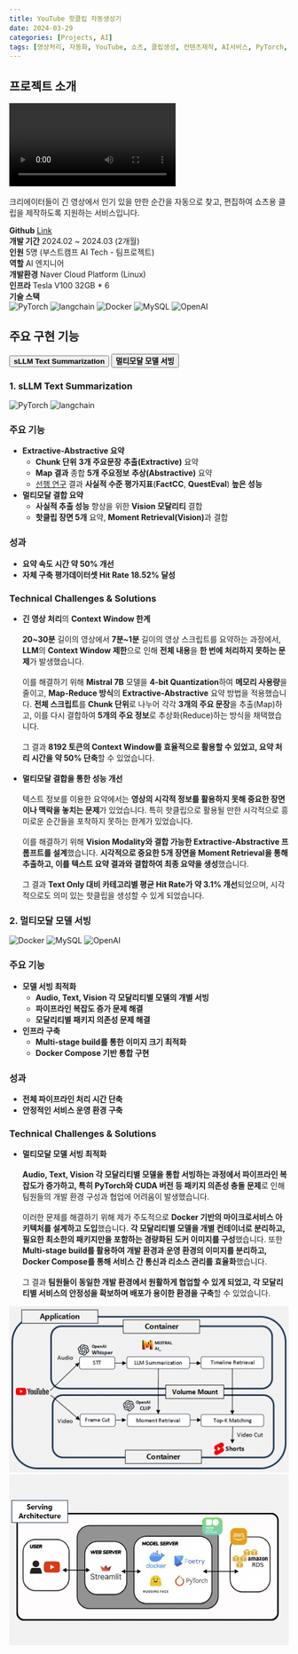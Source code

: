 ```yaml
---
title: YouTube 핫클립 자동생성기
date: 2024-03-29
categories: [Projects, AI]
tags: [영상처리, 자동화, YouTube, 쇼츠, 클립생성, 컨텐츠제작, AI서비스, PyTorch, LangChain, Docker]
---
```


<div class="project-container">
  <div class="project-section info-section">
    <h2>프로젝트 소개</h2>
    <div class="project-info">
      <div class="video-container">
        <video controls>
          <source src="https://github.com/user-attachments/assets/49ba65e1-83b6-409a-8839-ebbea9bdd01b" type="video/mp4">
          <p>브라우저가 비디오를 지원하지 않습니다.</p>
        </video>
      </div>
      <p>
        크리에이터들이 긴 영상에서 인기 있을 만한 순간을 자동으로 찾고, 편집하여 쇼츠용 클립을 제작하도록 지원하는 서비스입니다.
      </p>
      <strong>Github</strong> <a href="https://github.com/in-sukim/SNAP">Link</a><br>
      <strong>개발 기간</strong> 2024.02 ~ 2024.03 (2개월)<br>
      <strong>인원</strong> 5명 (부스트캠프 AI Tech - 팀프로젝트)<br>
      <strong>역할</strong> AI 엔지니어<br>
      <strong>개발환경</strong> Naver Cloud Platform (Linux)<br>
      <strong>인프라</strong> Tesla V100 32GB * 6<br>
      <strong>기술 스택</strong>
      <div class="tech-badges">
        <div class="badge-group">
          <img src="https://img.shields.io/badge/PyTorch-EE4C2C?style=for-the-badge&logo=pytorch&logoColor=white" alt="PyTorch">
          <img src="https://img.shields.io/badge/langchain-1C3C3C?style=for-the-badge&logo=langchain&logoColor=white" alt="langchain">
          <img src="https://img.shields.io/badge/Docker-2496ED?style=for-the-badge&logo=docker&logoColor=white" alt="Docker">
          <img src="https://img.shields.io/badge/MySQL-4479A1?style=for-the-badge&logo=mysql&logoColor=white" alt="MySQL">
          <img src="https://img.shields.io/badge/OpenAI-412991?style=for-the-badge&logo=openai&logoColor=white" alt="OpenAI">
        </div>
      </div>
    </div>
  </div>

  <div class="project-section main-features">
    <h2>주요 구현 기능</h2>
    <div class="features-tabs">
      <div class="tab-buttons">
        <button class="tab-button active" data-tab="feature1"><strong>sLLM Text Summarization</strong></button>
        <button class="tab-button" data-tab="feature2"><strong>멀티모달 모델 서빙</strong></button>
      </div>
      <div class="tab-content active" id="feature1">
        <div class="feature-item">
          <h3>1. sLLM Text Summarization</h3>
          <div class="section-content">
            <div class="tech-badges">
              <div class="badge-group">
                <img src="https://img.shields.io/badge/PyTorch-EE4C2C?style=for-the-badge&logo=pytorch&logoColor=white" alt="PyTorch">
                <img src="https://img.shields.io/badge/langchain-1C3C3C?style=for-the-badge&logo=langchain&logoColor=white" alt="langchain">
              </div>
            </div>
            <h3>주요 기능</h3>
            <ul class="feature-list">
              <li><strong>Extractive-Abstractive 요약</strong>
                <ul>
                  <li><strong>Chunk 단위</strong> <strong>3개 주요문장</strong> <strong>추출(Extractive)</strong> 요약</li>
                  <li><strong>Map 결과</strong> 종합 <strong>5개 주요정보</strong> <strong>추상(Abstractive)</strong> 요약</li>
                  <li><a href="https://arxiv.org/pdf/2304.04193" target="_blank">선행 연구</a> 결과 <strong>사실적 수준 평가지표</strong>(<strong>FactCC</strong>, <strong>QuestEval</strong>) <strong>높은 성능</strong></li>
                </ul>
              </li>
              <li><strong>멀티모달 결합 요약</strong>
                <ul>
                  <li><strong>사실적 추출 성능</strong> 향상을 위한 <strong>Vision 모달리티</strong> 결합</li>
                  <li><strong>핫클립 장면 5개</strong> 요약, <strong>Moment Retrieval(Vision)</strong>과 결합</li>
                </ul>
              </li>
            </ul>
            <h3>성과</h3>
            <ul class="feature-list">
              <li><strong>요약 속도 시간 약 50% 개선</strong></li>
              <li><strong>자체 구축 평가데이터셋 Hit Rate 18.52% 달성</strong></li>
            </ul>
            <h3>Technical Challenges & Solutions</h3>
            <ul class="feature-list">
              <li>
                <strong>긴 영상 처리</strong>의 <strong>Context Window 한계</strong><br><br>
                <strong>20~30분</strong> 길이의 영상에서 <strong>7분~1분</strong> 길이의 영상 스크립트를 요약하는 과정에서, <strong>LLM</strong>의 <strong>Context Window 제한</strong>으로 인해 <strong>전체 내용</strong>을 <strong>한 번에 처리하지 못하는 문제</strong>가 발생했습니다.<br><br>
                이를 해결하기 위해 <strong>Mistral 7B</strong> 모델을 <strong>4-bit Quantization</strong>하여 <strong>메모리 사용량</strong>을 줄이고, <strong>Map-Reduce 방식</strong>의 <strong>Extractive-Abstractive</strong> 요약 방법을 적용했습니다. <strong>전체 스크립트</strong>를 <strong>Chunk 단위</strong>로 나누어 각각 <strong>3개의 주요 문장</strong>을 추출(Map)하고, 이를 다시 결합하여 <strong>5개의 주요 정보</strong>로 추상화(Reduce)하는 방식을 채택했습니다.<br><br>
                그 결과 <strong>8192 토큰의 Context Window를 효율적으로 활용할 수 있었고, 요약 처리 시간을 약 50% 단축</strong>할 수 있었습니다.
              </li>
              <br>
              <li>
                <strong>멀티모달 결합을 통한 성능 개선</strong><br><br>
                텍스트 정보를 이용한 요약에서는 <strong>영상의 시각적 정보를 활용하지 못해 중요한 장면이나 맥락을 놓치는 문제</strong>가 있었습니다. 특히 핫클립으로 활용될 만한 시각적으로 흥미로운 순간들을 포착하지 못하는 한계가 있었습니다.<br><br>
                이를 해결하기 위해 <strong>Vision Modality와 결합 가능한 Extractive-Abstractive 프롬프트를 설계</strong>했습니다. <strong>시각적으로 중요한 5개 장면을 Moment Retrieval을 통해 추출하고, 이를 텍스트 요약 결과와 결합하여 최종 요약을 생성</strong>했습니다.<br><br>
                그 결과 <strong>Text Only 대비 카테고리별 평균 Hit Rate가 약 3.1% 개선</strong>되었으며, 시각적으로도 의미 있는 핫클립을 생성할 수 있게 되었습니다.
              </li>
            </ul>
          </div>
        </div>
      </div>
      <div class="tab-content" id="feature2">
        <div class="feature-item">
          <h3>2. 멀티모달 모델 서빙</h3>
          <div class="section-content">
            <div class="tech-badges">
              <div class="badge-group">
                <img src="https://img.shields.io/badge/Docker-2496ED?style=for-the-badge&logo=docker&logoColor=white" alt="Docker">
                <img src="https://img.shields.io/badge/MySQL-4479A1?style=for-the-badge&logo=mysql&logoColor=white" alt="MySQL">
                <img src="https://img.shields.io/badge/OpenAI-412991?style=for-the-badge&logo=openai&logoColor=white" alt="OpenAI">
              </div>
            </div>
            <h3>주요 기능</h3>
            <ul class="feature-list">
              <li><strong>모델 서빙 최적화</strong>
                <ul>
                  <li><strong>Audio, Text, Vision 각 모달리티별 모델의 개별 서빙</strong></li>
                  <li><strong>파이프라인 복잡도 증가 문제 해결</strong></li>
                  <li><strong>모달리티별 패키지 의존성 문제 해결</strong></li>
                </ul>
              </li>
              <li><strong>인프라 구축</strong>
                <ul>
                  <li><strong>Multi-stage build를 통한 이미지 크기 최적화</strong></li>
                  <li><strong>Docker Compose 기반 통합 구현</strong></li>
                </ul>
              </li>
            </ul>
            <h3>성과</h3>
            <ul class="feature-list">
              <li><strong>전체 파이프라인 처리 시간 단축</strong></li>
              <li><strong>안정적인 서비스 운영 환경 구축</strong></li>
            </ul>
            <h3>Technical Challenges & Solutions</h3>
            <ul class="feature-list">
              <li>
                <strong>멀티모달 모델 서빙 최적화</strong><br><br>
                <strong>Audio, Text, Vision 각 모달리티별 모델을 통합 서빙하는 과정에서 파이프라인 복잡도가 증가하고, 특히 PyTorch와 CUDA 버전 등 패키지 의존성 충돌 문제</strong>로 인해 팀원들의 개발 환경 구성과 협업에 어려움이 발생했습니다.<br><br>
                이러한 문제를 해결하기 위해 제가 주도적으로 <strong>Docker 기반의 마이크로서비스 아키텍처를 설계하고 도입</strong>했습니다. <strong>각 모달리티별 모델을 개별 컨테이너로 분리하고, 필요한 최소한의 패키지만을 포함하는 경량화된 도커 이미지를 구성</strong>했습니다. 또한 <strong>Multi-stage build를 활용하여 개발 환경과 운영 환경의 이미지를 분리하고, Docker Compose를 통해 서비스 간 통신과 리소스 관리를 효율화</strong>했습니다.<br><br>
                그 결과 <strong>팀원들이 동일한 개발 환경에서 원활하게 협업할 수 있게 되었고, 각 모달리티별 서비스의 안정성을 확보하며 배포가 용이한 환경을 구축</strong>할 수 있었습니다.
              </li>
            </ul>
          </div>
        </div>
      </div>
    </div>
  </div>
</div>

<div class="architecture-diagram">
  <img src="assets/img/snap/system.png" alt="시스템 아키텍처">
  <img src="assets/img/snap/infra.png" alt="인프라 구조도">
</div>

<script src="/assets/js/projects.js"></script>

